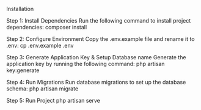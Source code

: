 Installation

Step 1: Install Dependencies
Run the following command to install project dependencies:
composer install

Step 2: Configure Environment
Copy the .env.example file and rename it to .env:
cp .env.example .env

Step 3: Generate Application Key & Setup Database name 
Generate the application key by running the following command:
php artisan key:generate

Step 4: Run Migrations
Run database migrations to set up the database schema:
php artisan migrate

Step 5: Run Project
php artisan serve
